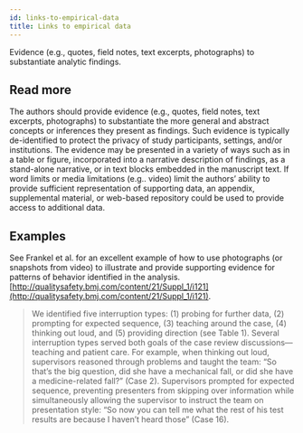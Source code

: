 ```yaml
---
id: links-to-empirical-data
title: Links to empirical data
---
```

Evidence (e.g., quotes, field notes, text excerpts, photographs) to substantiate analytic findings.

## Read more

The authors should provide evidence (e.g., quotes, field notes, text excerpts, photographs) to substantiate the more general and abstract concepts or inferences they present as findings. Such evidence is typically de-identified to protect the privacy of study participants, settings, and/or institutions. The evidence may be presented in a variety of ways such as in a table or figure, incorporated into a narrative description of findings, as a stand-alone narrative, or in text blocks embedded in the manuscript text. If word limits or media limitations (e.g.. video) limit the authors’ ability to provide sufficient representation of supporting data, an appendix, supplemental material, or web-based repository could be used to provide access to additional data.

## Examples

See Frankel et al. for an excellent example of how to use photographs (or snapshots from video) to illustrate and provide supporting evidence for patterns of behavior identified in the analysis. [http://qualitysafety.bmj.com/content/21/Suppl_1/i121](http://qualitysafety.bmj.com/content/21/Suppl_1/i121).

> We identified five interruption types: (1) probing for further data, (2) prompting for expected sequence, (3) teaching around the case, (4) thinking out loud, and (5) providing direction (see Table 1). Several interruption types served both goals of the case review discussions—teaching and patient care. For example, when thinking out loud, supervisors reasoned through problems and taught the team: “So that’s the big question, did she have a mechanical fall, or did she have a medicine-related fall?” (Case 2). Supervisors prompted for expected sequence, preventing presenters from skipping over information while simultaneously allowing the supervisor to instruct the team on presentation style: “So now you can tell me what the rest of his test results are because I haven’t heard those” (Case 16).

